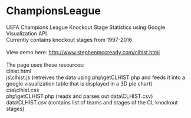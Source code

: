 # ChampionsLeague
UEFA Champions League Knockout Stage Statistics using Google Visualization API<br/>
Currently contains knockout stages from 1997-2016<br/>
<br/>
View demo here: http://www.stephenmccready.com/clhist.html<br/>
<br/>
The page uses these resources:<br/>
clhist.html<br/>
js\clhist.js (retreives the data using php\getCLHIST.php and feeds it into a google visualization table that is displayed in a 3D pie chart)<br/>
css\clhist.css<br/>
php\getCLHIST.php (reads and parses out data\CLHIST.csv)<br/>
data\CLHIST.csv (contains list of teams and stages of the CL knockout stages)<br/>
